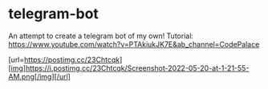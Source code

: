 # telegram-bot

An attempt to create a telegram bot of my own! Tutorial: https://www.youtube.com/watch?v=PTAkiukJK7E&ab_channel=CodePalace

[url=https://postimg.cc/23Chtcqk][img]https://i.postimg.cc/23Chtcqk/Screenshot-2022-05-20-at-1-21-55-AM.png[/img][/url]

